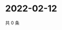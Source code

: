 # 2022-02-12

共 0 条

<!-- BEGIN WEIBO -->
<!-- 最后更新时间 Sat Feb 12 2022 01:13:27 GMT+0800 (China Standard Time) -->

<!-- END WEIBO -->
